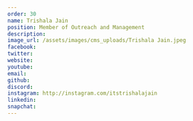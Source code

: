 ```yaml
---
order: 30
name: Trishala Jain
position: Member of Outreach and Management
description: 
image_url: /assets/images/cms_uploads/Trishala Jain.jpeg
facebook: 
twitter: 
website: 
youtube: 
email: 
github: 
discord: 
instagram: http://instagram.com/itstrishalajain
linkedin: 
snapchat: 
---
```

